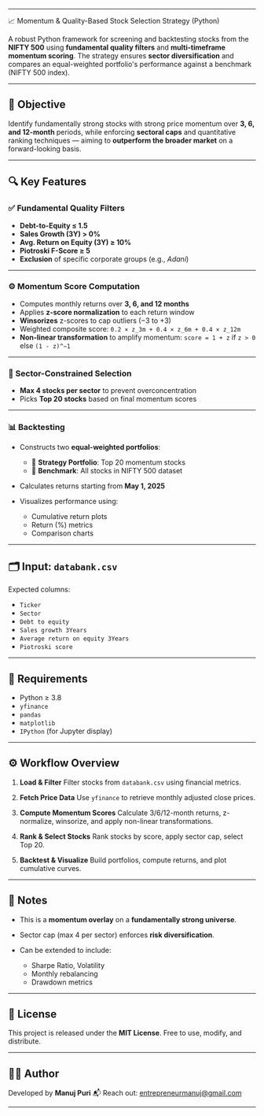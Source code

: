 

---

📈 Momentum & Quality-Based Stock Selection Strategy (Python)

A robust Python framework for screening and backtesting stocks from the **NIFTY 500** using **fundamental quality filters** and **multi-timeframe momentum scoring**. The strategy ensures **sector diversification** and compares an equal-weighted portfolio's performance against a benchmark (NIFTY 500 index).

---

## 🎯 Objective

Identify fundamentally strong stocks with strong price momentum over **3, 6, and 12-month** periods, while enforcing **sectoral caps** and quantitative ranking techniques — aiming to **outperform the broader market** on a forward-looking basis.

---

## 🔍 Key Features

### ✅ Fundamental Quality Filters

* **Debt-to-Equity ≤ 1.5**
* **Sales Growth (3Y) > 0%**
* **Avg. Return on Equity (3Y) ≥ 10%**
* **Piotroski F-Score ≥ 5**
* **Exclusion** of specific corporate groups (e.g., *Adani*)

---

### ⚙️ Momentum Score Computation

* Computes monthly returns over **3, 6, and 12 months**
* Applies **z-score normalization** to each return window
* **Winsorizes** z-scores to cap outliers (−3 to +3)
* Weighted composite score:
  `0.2 × z_3m + 0.4 × z_6m + 0.4 × z_12m`
* **Non-linear transformation** to amplify momentum:
  `score = 1 + z` if `z > 0` else `(1 - z)^−1`

---

### 🧠 Sector-Constrained Selection

* **Max 4 stocks per sector** to prevent overconcentration
* Picks **Top 20 stocks** based on final momentum scores

---

### 📊 Backtesting

* Constructs two **equal-weighted portfolios**:

  * 📌 **Strategy Portfolio**: Top 20 momentum stocks
  * 📌 **Benchmark**: All stocks in NIFTY 500 dataset
* Calculates returns starting from **May 1, 2025**
* Visualizes performance using:

  * Cumulative return plots
  * Return (%) metrics
  * Comparison charts

---

## 🗂️ Input: `databank.csv`

Expected columns:

* `Ticker`
* `Sector`
* `Debt to equity`
* `Sales growth 3Years`
* `Average return on equity 3Years`
* `Piotroski score`

---

## 🧰 Requirements

* Python ≥ 3.8
* `yfinance`
* `pandas`
* `matplotlib`
* `IPython` (for Jupyter display)

---

## ⚙️ Workflow Overview

1. **Load & Filter**
   Filter stocks from `databank.csv` using financial metrics.

2. **Fetch Price Data**
   Use `yfinance` to retrieve monthly adjusted close prices.

3. **Compute Momentum Scores**
   Calculate 3/6/12-month returns, z-normalize, winsorize, and apply non-linear transformations.

4. **Rank & Select Stocks**
   Rank stocks by score, apply sector cap, select Top 20.

5. **Backtest & Visualize**
   Build portfolios, compute returns, and plot cumulative curves.

---

## 📌 Notes

* This is a **momentum overlay** on a **fundamentally strong universe**.
* Sector cap (max 4 per sector) enforces **risk diversification**.
* Can be extended to include:

  * Sharpe Ratio, Volatility
  * Monthly rebalancing
  * Drawdown metrics

---

## 🔐 License

This project is released under the **MIT License**. Free to use, modify, and distribute.

---

## 👨‍💻 Author

Developed by **Manuj Puri**
📬 Reach out: [entrepreneurmanuj@gmail.com](mailto:entrepreneurmanuj@gmail.com)

---
